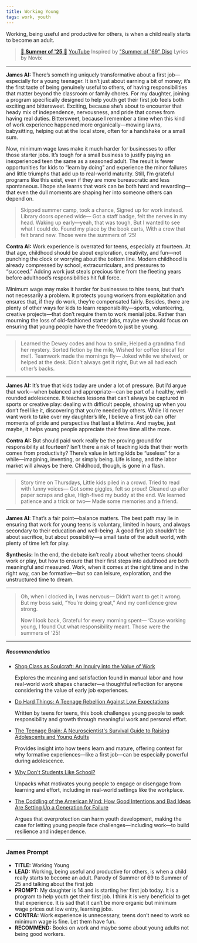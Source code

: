 ```yaml
---
title: Working Young
tags: work, youth
---
```


Working, being useful and productive for others, is when a child really starts to become an adult.

<!--more-->

> [ 🎵 **Summer of '25** 🎵](https://suno.com/s/UNfEx9XUeDPwv8pq) [YouTube](https://youtube.com/shorts/SkpZycm07qY)
> Inspired by ["Summer of '69" ](https://genius.com/Bryan-adams-summer-of-69-lyrics) [Disc](https://amzn.to/4knkejq)
> Lyrics by Novix
>




---

**James AI:**
There’s something uniquely transformative about a first job—especially for a young teenager. It isn’t just about earning a bit of money; it’s the first taste of being genuinely useful to others, of having responsibilities that matter beyond the classroom or family chores. For my daughter, joining a program specifically designed to help youth get their first job feels both exciting and bittersweet. Exciting, because she’s about to encounter that heady mix of independence, nervousness, and pride that comes from having real duties. Bittersweet, because I remember a time when this kind of work experience happened more organically—mowing lawns, babysitting, helping out at the local store, often for a handshake or a small sum.

Now, minimum wage laws make it much harder for businesses to offer those starter jobs. It’s tough for a small business to justify paying an inexperienced teen the same as a seasoned adult. The result is fewer opportunities for kids to “learn by doing” and experience the minor failures and little triumphs that add up to real-world maturity. Still, I’m grateful programs like this exist, even if they are more bureaucratic and less spontaneous. I hope she learns that work can be both hard and rewarding—that even the dull moments are shaping her into someone others can depend on.

> Skipped summer camp, took a chance,
> Signed up for work instead.
> Library doors opened wide—
> Got a staff badge, felt the nerves in my head.
> Waking up early—yeah, that was tough,
> But I wanted to see what I could do.
> Found my place by the book carts,
> With a crew that felt brand new.
> Those were the summers of ‘25!

**Contra AI:**
Work experience is overrated for teens, especially at fourteen. At that age, childhood should be about exploration, creativity, and fun—not punching the clock or worrying about the bottom line. Modern childhood is already compressed by school, extracurriculars, and pressures to “succeed.” Adding work just steals precious time from the fleeting years before adulthood’s responsibilities hit full force.

Minimum wage may make it harder for businesses to hire teens, but that’s not necessarily a problem. It protects young workers from exploitation and ensures that, if they do work, they’re compensated fairly. Besides, there are plenty of other ways for kids to learn responsibility—sports, volunteering, creative projects—that don’t require them to work menial jobs. Rather than mourning the loss of old-fashioned starter jobs, maybe we should focus on ensuring that young people have the freedom to just be young.

---
> Learned the Dewey codes and how to smile,
> Helped a grandma find her mystery.
> Sorted fiction by the mile,
> Wished for coffee (decaf for me!).
> Teamwork made the mornings fly—
> Joked while we shelved, or helped at the desk.
> Didn’t always get it right,
> But we all had each other’s backs.

---

**James AI:**
It’s true that kids today are under a lot of pressure. But I’d argue that work—when balanced and appropriate—can be part of a healthy, well-rounded adolescence. It teaches lessons that can’t always be captured in sports or creative play: dealing with difficult people, showing up when you don’t feel like it, discovering that you’re needed by others. While I’d never want work to take over my daughter’s life, I believe a first job can offer moments of pride and perspective that last a lifetime. And maybe, just maybe, it helps young people appreciate their free time all the more.

**Contra AI:**
But should paid work really be the proving ground for responsibility at fourteen? Isn’t there a risk of teaching kids that their worth comes from productivity? There’s value in letting kids be “useless” for a while—imagining, inventing, or simply being. Life is long, and the labor market will always be there. Childhood, though, is gone in a flash.

---

> Story time on Thursdays,
> Little kids piled in a crowd.
> Tried to read with funny voices—
> Got some giggles, felt so proud!
> Cleaned up after paper scraps and glue,
> High-fived my buddy at the end.
> We learned patience and a trick or two—
> Made some memories and a friend.

---

**James AI**:
That’s a fair point—balance matters. The best path may lie in ensuring that work for young teens is voluntary, limited in hours, and always secondary to their education and well-being. A good first job shouldn’t be about sacrifice, but about possibility—a small taste of the adult world, with plenty of time left for play.


**Synthesis:**
In the end, the debate isn’t really about whether teens should work or play, but how to ensure that their first steps into adulthood are both meaningful and measured. Work, when it comes at the right time and in the right way, can be formative—but so can leisure, exploration, and the unstructured time to dream.

---

> Oh, when I clocked in, I was nervous—
> Didn’t want to get it wrong.
> But my boss said, “You’re doing great,”
> And my confidence grew strong.
>
> Now I look back,
> Grateful for every morning spent—
> ‘Cause working young, I found
> Out what responsibility meant.
> Those were the summers of ‘25!

---

##### Recommendatios
- [Shop Class as Soulcraft: An Inquiry into the Value of Work](https://amzn.to/3Tr7ygp)

  Explores the meaning and satisfaction found in manual labor and how real-world work shapes character—a thoughtful reflection for anyone considering the value of early job experiences.
- [Do Hard Things: A Teenage Rebellion Against Low Expectations](https://amzn.to/44fVkgS)

  Written by teens for teens, this book challenges young people to seek responsibility and growth through meaningful work and personal effort.
- [The Teenage Brain: A Neuroscientist's Survival Guide to Raising Adolescents and Young Adults](https://amzn.to/3GmzeAf)

  Provides insight into how teens learn and mature, offering context for why formative experiences—like a first job—can be especially powerful during adolescence.
- [Why Don't Students Like School?](https://amzn.to/4eC7T9D)

  Unpacks what motivates young people to engage or disengage from learning and effort, including in real-world settings like the workplace.
- [The Coddling of the American Mind: How Good Intentions and Bad Ideas Are Setting Up a Generation for Failure](https://amzn.to/3GqzvSM)

  Argues that overprotection can harm youth development, making the case for letting young people face challenges—including work—to build resilience and independence.

---

### James Prompt





* **TITLE:** Working Young
* **LEAD:** Working, being useful and productive for others, is when a child really starts to become an adult. Parody of Summer of 69 to Summer of 25 and talking about the first job
* **PROMPT:** My daughter is 14 and is starting her first job today. It is a program to help youth get their first job. I think it is very beneficial to get that experience. It is sad that it can’t be more organic but minimum wage prices out low entry, learning jobs.
* **CONTRA:** Work experience is unnecessary, teens don’t need to work so minimum wage is fine. Let them have fun.
* **RECOMMEND:** Books on work and maybe some about young adults not being good workers.
